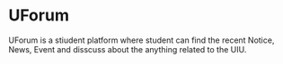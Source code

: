 # UForum

UForum is a stiudent platform where student can find the recent Notice, News, Event and disscuss about the anything related to the UIU.
